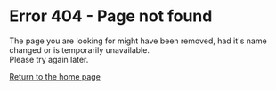 #  Error 404 - Page not found

The page you are looking for might have been removed, had it's name changed or is temporarily unavailable.  
Please try again later.  
  
[Return to the home page](https://vapor.codes)
